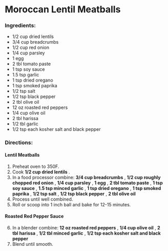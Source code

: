 # Moroccan Lentil Meatballs 

### Ingredients: 
* 1/2 cup dried lentils
* 3/4 cup breadcrumbs
* 1/2 cup red onion
* 1/4 cup parsley
* 1 egg
* 2 tbl tomato paste
* 1 tsp soy sauce
* 1.5 tsp garlic
* 1 tsp dried oregano
* 1 tsp smoked paprika
* 1/2 tsp salt
* 1/2 tsp black pepper
* 2 tbl olive oil
* 12 oz roasted red peppers
* 1/4 cup olive oil
* 2 tbl harissa
* 1/2 tbl garlic
* 1/2 tsp each kosher salt and black pepper

### Directions: 

#### Lentil Meatballs
1. Preheat oven to 350F. 
2. Cook **1/2 cup dried lentils** . 
3. In a food processor combine: **3/4 cup breadcrumbs** , **1/2 cup roughly chopped red onion** , **1/4 cup parsley** , **1 egg** , **2 tbl tomato paste** , **1 tsp soy sauce** , **1.5 tsp minced garlic** , **1 tsp dried oregano** , **1 tsp smoked paprika** , **1/2 tsp salt** , **1/2 tsp black pepper** , **2 tbl olive oil** 
4. Process until well combined. 
5. Roll or scoop into 1 inch ball and bake for 12-15 minutes. 



#### Roasted Red Pepper Sauce
6. In a blender combine: **12 oz roasted red peppers** , **1/4 cup olive oil** , **2 tbl harissa** , **1/2 tbl minced garlic** , **1/2 tsp each kosher salt and black pepper** 
7. Blend until smooth. 


